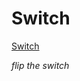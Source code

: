 # Switch

[Switch](https://ethernaut.openzeppelin.com/level/0xb6793dA57738f247cf8EA28d1b18C6E560B3903C)

_flip the switch_

